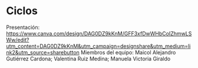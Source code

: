 # Ciclos
Presentación: https://www.canva.com/design/DAG0DZ9kKnM/GFF3xfDwWHbCoIZhmwLSWw/edit?utm_content=DAG0DZ9kKnM&utm_campaign=designshare&utm_medium=link2&utm_source=sharebutton
Miembros del equipo: Maicol Alejandro Gutiérrez Cardona; Valentina Ruiz Medina; Manuela Victoria Giraldo